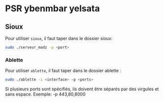 # PSR ybenmbar yelsata

## Sioux

Pour utiliser `sioux`, il faut taper dans le dossier sioux:

```bash
sudo ./serveur_madz -p <port>
```

### Ablette

Pour utiliser `ablette`, il faut taper dans le dossier ablette :

```bash
sudo ./ablette -i <interface> -p <ports>
```
Si plusieurs ports sont spécifiés, ils doivent être séparés par des virgules et sans espace.
Exemple: -p 443,80,8000




